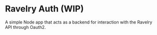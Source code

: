 # Ravelry Auth (WIP)

A simple Node app that acts as a backend for interaction with the Ravelry API through Oauth2.
